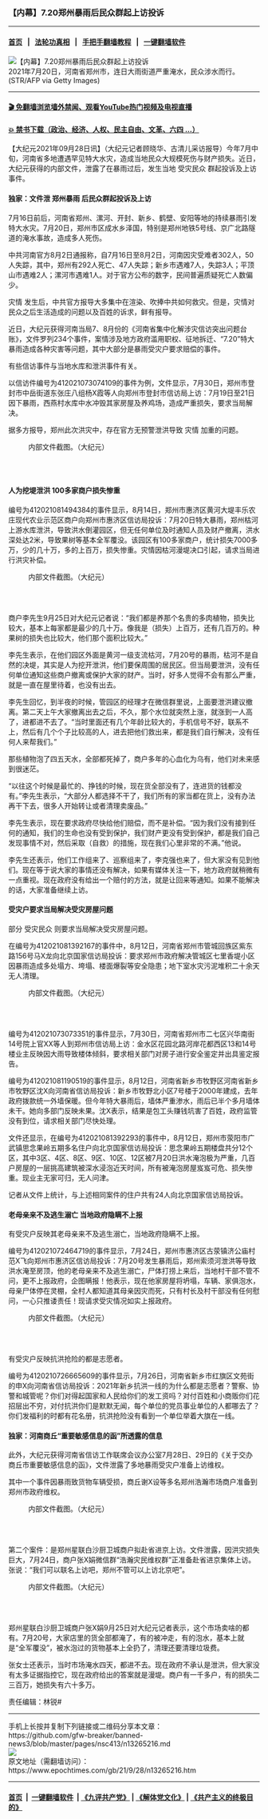 ### 【内幕】7.20郑州暴雨后民众群起上访投诉
------------------------

#### [首页](https://github.com/gfw-breaker/banned-news3/blob/master/README.md) &nbsp;&nbsp;|&nbsp;&nbsp; [法轮功真相](https://github.com/begood0513/basic/blob/master/README.md)  &nbsp;&nbsp;|&nbsp;&nbsp; [手把手翻墙教程](https://github.com/gfw-breaker/guides/wiki)  &nbsp;&nbsp;|&nbsp;&nbsp; [一键翻墙软件](https://github.com/gfw-breaker/nogfw/blob/master/README.md)  



<div><img alt="【内幕】7.20郑州暴雨后民众群起上访投诉" class="attachment-djy_600_400 size-djy_600_400 wp-post-image" src="https://i.epochtimes.com/assets/uploads/2021/09/id13265315-2107211143121528-600x400.jpg"/>
<div class="caption">
 2021年7月20日，河南省郑州市，连日大雨街道严重淹水，民众涉水而行。(STR/AFP via Getty Images)
</div></div><hr/>

#### [ 🎬  免翻墙浏览墙外禁闻、观看YouTube热门视频及电视直播](https://github.com/gfw-breaker/HelloWorld)

#### [ 💥  禁书下载（政治、经济、人权、民主自由、文革、六四 ...）](https://github.com/gfw-breaker/books/blob/master/README.md)

<div><p>
 【大纪元2021年09月28日讯】（大纪元记者顾晓华、古清儿采访报导）今年7月中旬，河南省多地遭遇罕见特大水灾，造成当地民众大规模死伤与财产损失。近日，大纪元获得的内部文件，泄露了在暴雨过后，发生当地
 <ok href="https://www.epochtimes.com/gb/tag/%E5%8F%97%E7%81%BE%E6%B0%91%E4%BC%97.html">
  受灾民众
 </ok>
 群起投诉及上访事件。
</p>
<h4>
 独家：文件泄
 <ok href="https://www.epochtimes.com/gb/tag/%E9%83%91%E5%B7%9E%E6%9A%B4%E9%9B%A8.html">
  郑州暴雨
 </ok>
 后民众群起投诉及上访
</h4>
<p>
 7月16日前后，河南省郑州、漯河、开封、新乡、鹤壁、安阳等地的持续暴雨引发特大水灾。7月20日，郑州市区成水乡泽国，特别是郑州地铁5号线、京广北路隧道的淹水事故，造成多人死伤。
</p>
<p>
 中共河南官方8月2日通报称，自7月16日至8月2日，河南因灾受难者302人，50人失踪，其中，郑州有292人死亡、47人失踪；新乡市遇难7人，失踪3人；平顶山市遇难2人；漯河市遇难1人。对于官方公布的数字，民间普遍质疑死亡人数偏少。
</p>
<p>
 <ok href="https://www.epochtimes.com/gb/tag/%E7%81%BE%E6%83%85.html">
  灾情
 </ok>
 发生后，中共官方报导大多集中在渲染、吹捧中共如何救灾。但是，灾情对民众之后生活造成的问题以及百姓的诉求，鲜有报导。
</p>
<p>
 近日，大纪元获得河南当局7、8月份的《河南省集中化解涉灾信访突出问题台账》，文件罗列234个事件，案情涉及地方政府滥用职权、征地拆迁、“7.20”特大暴雨造成各种灾害等问题，其中大部分是暴雨受灾户要求赔偿的事件。
</p>
<p>
 有些信访事件与当地水库和泄洪事件有关。
</p>
<p>
 以信访件编号为412021073074109的事件为例，文件显示，7月30日，郑州市登封市中岳街道东张庄八组杨X霞等人向郑州市登封市信访局上访：7月19日至21日因下暴雨，西燕村水库中水冲毁其家房屋及养鸡场，造成严重损失，要求当局解决。
</p>
<p>
 据多方报导，郑州此次洪灾中，存在官方无预警泄洪导致
 <ok href="https://www.epochtimes.com/gb/tag/%E7%81%BE%E6%83%85.html">
  灾情
 </ok>
 加重的问题。
</p>
<figure aria-describedby="caption-attachment-13265286" class="wp-caption aligncenter" id="attachment_13265286" style="width: 600px">
 <ok href="https://i.epochtimes.com/assets/uploads/2021/09/id13265286-01-2021-09-28-092927.jpg" target="_blank">
  <img alt="" class="size-large wp-image-13265286" src="https://i.epochtimes.com/assets/uploads/2021/09/id13265286-01-2021-09-28-092927-600x54.jpg"/>
 </ok>
 <br/><figcaption class="wp-caption-text" id="caption-attachment-13265286">
  内部文件截图。（大纪元）
 </figcaption><br/>
</figure><br/>
<h4>
 人为挖堤泄洪 100多家商户损失惨重
</h4>
<p>
 编号为412021081494384的事件显示，8月14日，郑州市惠济区黄河大堤丰乐农庄现代农业示范区商户向郑州市惠济区信访局投诉：7月20日特大暴雨，郑州枯河上游水库泄洪，导致洪水倒灌园区，但无任何单位及时通知人员及财产撤离，洪水深处达2米，导致果树等基本全军覆没。该园区有100多家商户，统计损失7000多万，少的几十万，多的上百万，损失惨重。灾情因枯河漫堤决口引起，请求当局进行洪灾补偿。
</p>
<figure aria-describedby="caption-attachment-13265293" class="wp-caption aligncenter" id="attachment_13265293" style="width: 600px">
 <ok href="https://i.epochtimes.com/assets/uploads/2021/09/id13265293-7896-2021-09-28-093420.jpg" target="_blank">
  <img alt="" class="size-large wp-image-13265293" src="https://i.epochtimes.com/assets/uploads/2021/09/id13265293-7896-2021-09-28-093420-600x46.jpg"/>
 </ok>
 <br/><figcaption class="wp-caption-text" id="caption-attachment-13265293">
  内部文件截图。（大纪元）
 </figcaption><br/>
</figure><br/>
<p>
 商户李先生9月25日对大纪元记者说：“我们都是养那个名贵的多肉植物，损失比较大，基本上每家都是最少的几十万。像我是（损失）上百万，还有几百万的。种果树的损失也比较大，他们那个面积比较大。”
</p>
<p>
 李先生表示，在他们园区外面是黄河一级支流枯河，7月20号的暴雨，枯河不是自然的决堤，其实是人为挖开泄洪，他们要保周围的居民区。但当局要泄洪，没有任何单位通知这些商户撤离或保护大家的财产。当时，好多人觉得不会有那么严重，就是一直在屋里待着，也没有出去。
</p>
<p>
 李先生回忆，到半夜的时候，管园区的经理才在微信群里说，上面要泄洪建议撤离。第二天上午大家撤离出去之后，不久，那个水位就突然上涨，就涨到一人高了，进都进不去了。“当时里面还有几个年龄比较大的，手机信号不好，联系不上，然后有几个个子比较高的人，进去把他们救出来，都是我们自行解决，没有任何人来帮我们。”
</p>
<p>
 那些植物泡了四五天水，全部都死掉了，商户多年的心血化为乌有，他们对未来感到很迷茫。
</p>
<p>
 “以往这个时候是最忙的、挣钱的时候，现在货全部没有了，连进货的钱都没有。”李先生表示，“大部分人都选择不干了，我们所有的家当都在货上，没有办法再干下去，很多人开始转让或者清理卖废品。”
</p>
<p>
 李先生表示，现在要求政府尽快给他们赔偿，而不是补偿。“因为我们没有接到任何的通知，我们的生命也没有受到保护，我们财产更没有受到保护，都是我们自己发现事情不对，然后采取（自救）的措施，现在我们心里非常的不满。”他说。
</p>
<p>
 李先生还表示，他们工作组来了、巡察组来了，李克强也来了，但大家没有见到他们。现在等于说大家的事情还没有解决，如果有媒体关注一下，地方政府就稍微有一点重视。现在政府没有给出一个赔付的方法，就是让回来等通知。如果不能解决的话，大家准备继续上访。
</p>
<h4>
 受灾户要求当局解决受灾房屋问题
</h4>
<p>
 部分
 <ok href="https://www.epochtimes.com/gb/tag/%E5%8F%97%E7%81%BE%E6%B0%91%E4%BC%97.html">
  受灾民众
 </ok>
 则要求当局解决受灾房屋问题。
</p>
<p>
 在编号为412021081392167的事件中，8月12日，河南省郑州市管城回族区紫东路156号马X龙向北京国家信访局投诉：要求郑州市政府解决管城区七里香堤小区因暴雨造成多处塌方、垮塌、楼面爆裂等安全隐患；地下室水灾污泥堆积二十余天无人清理。
</p>
<figure aria-describedby="caption-attachment-13265301" class="wp-caption aligncenter" id="attachment_13265301" style="width: 600px">
 <ok href="https://i.epochtimes.com/assets/uploads/2021/09/id13265301-5632-2021-09-28-093814.jpg" target="_blank">
  <img alt="" class="size-large wp-image-13265301" src="https://i.epochtimes.com/assets/uploads/2021/09/id13265301-5632-2021-09-28-093814-600x44.jpg"/>
 </ok>
 <br/><figcaption class="wp-caption-text" id="caption-attachment-13265301">
  内部文件截图。（大纪元）
 </figcaption><br/>
</figure><br/>
<p>
 编号为412021073073351的事件显示，7月30日，河南省郑州市二七区兴华南街14号院上官XX等人到郑州市信访局上访：金水区花园北路河岸花都西区13和14号楼业主反映因大雨导致楼体倾斜，要求相关部门对房子进行安全鉴定并出具鉴定报告。
</p>
<p>
 编号为412021081190519的事件显示，8月12日，河南省新乡市牧野区河南省新乡市牧野区沈X向河南省信访局投诉：新乡市牧野北小区7号楼于2000年建成，去年政府拨款统一外墙保暖。但今年特大暴雨后，墙体严重渗水，雨后已半个多月墙体未干。她向多部门反映未果。沈X表示，结果是包工头赚钱坑害了百姓，政府监管没有到位，请求相关部门尽快处理。
</p>
<p>
 文件还显示，在编号为412021081392293的事件中，8月12日，郑州市荥阳市广武镇思念果岭五期多名住户向北京国家信访局投诉：思念果岭五期楼盘共分12个区，其中3区、4区、8区、9区、10区、12区被7月20日洪水淹泡极为严重，几百户房屋的一层挑高建筑被深水浸泡近天时间，所有被淹泡房屋岌岌可危、损失惨重。现业主无家可归，无人问津。
</p>
<p>
 记者从文件上统计，与上述相同案件的住户共有24人向北京国家信访局投诉。
</p>
<h4>
 老母亲来不及逃生溺亡 当地政府隐瞒不上报
</h4>
<p>
 有受灾户反映其老母亲来不及逃生溺亡，当地政府隐瞒不上报。
</p>
<p>
 编号为412021072464719的事件显示，7月24日，郑州市惠济区古荥镇济公庙村范X飞向郑州市惠济区信访局投诉：7月20号发生暴雨后，郑州索须河泄洪等导致洪水淹至房顶，他的老母亲来不及逃生溺亡，尸体打捞上来后，当地村干部不管不问，更不上报政府，企图瞒报！他表示，现在他家房屋将坍塌，车辆、家俱泡水，母亲尸体停在灵棚，全村人都知道其母亲因灾而死，只有村长及村干部没有任何慰问，一心只推诿责任！现请求受灾情况如实上报政府。
</p>
<figure aria-describedby="caption-attachment-13265308" class="wp-caption aligncenter" id="attachment_13265308" style="width: 600px">
 <ok href="https://i.epochtimes.com/assets/uploads/2021/09/id13265308-00003-2021-09-28-094204.jpg" target="_blank">
  <img alt="" class="size-large wp-image-13265308" src="https://i.epochtimes.com/assets/uploads/2021/09/id13265308-00003-2021-09-28-094204-600x48.jpg"/>
 </ok>
 <br/><figcaption class="wp-caption-text" id="caption-attachment-13265308">
  内部文件截图。（大纪元）
 </figcaption><br/>
</figure><br/>
<p>
 有受灾户反映抗洪抢险的都是志愿者。
</p>
<p>
 编号为4120210726665609的事件显示，7月26日，河南省新乡市红旗区文苑街的申X向河南省信访局投诉：2021年新乡抗洪一线的为什么都是志愿者？警察、协警和城管呢？你们对得起国家和人民给你们的发工资吗？对付百姓和小商贩你们花招层出不穷，对付抗洪你们是默默无闻，每个单位的党员事业单位的人都哪去了？你们发福利的时都有花名册，抗洪抢险没有看到一个单位举着大旗在一线。
</p>
<h4>
 独家：河南商丘“重要敏感信息的函”所透露的信息
</h4>
<p>
 此外，大纪元获得河南省信访工作联席会议办公室7月28日、29日的《关于交办商丘市重要敏感信息的函》，文件泄露了多地暴雨受灾户准备上访维权。
</p>
<p>
 其中一个事件因暴雨致货物车辆受损，商丘谢X设等多名郑州浩瀚市场商户准备到郑州市政府维权。
</p>
<figure aria-describedby="caption-attachment-13265334" class="wp-caption aligncenter" id="attachment_13265334" style="width: 600px">
 <ok href="https://i.epochtimes.com/assets/uploads/2021/09/id13265334-0147-2021-09-28-095758.jpg" target="_blank">
  <img alt="" class="size-large wp-image-13265334" src="https://i.epochtimes.com/assets/uploads/2021/09/id13265334-0147-2021-09-28-095758-600x473.jpg"/>
 </ok>
 <br/><figcaption class="wp-caption-text" id="caption-attachment-13265334">
  内部文件截图。（大纪元）
 </figcaption><br/>
</figure><br/>
<p>
 第二个案件：是郑州星联白沙厨卫城商户拟赴省进京上访。文件泄露，因洪灾损失巨大，7月24日，商户张X娟微信群“浩瀚灾民维权群”正准备赴省进京集体上访。张说：“我们可以联名上访吧，郑州不管可以上访北京吧”。
</p>
<figure aria-describedby="caption-attachment-13265326" class="wp-caption aligncenter" id="attachment_13265326" style="width: 600px">
 <ok href="https://i.epochtimes.com/assets/uploads/2021/09/id13265326-00123-2021-09-28-095207.jpg" target="_blank">
  <img alt="" class="size-large wp-image-13265326" src="https://i.epochtimes.com/assets/uploads/2021/09/id13265326-00123-2021-09-28-095207-600x374.jpg"/>
 </ok>
 <br/><figcaption class="wp-caption-text" id="caption-attachment-13265326">
  内部文件截图。（大纪元）
 </figcaption><br/>
</figure><br/>
<p>
 郑州星联白沙厨卫城商户张X娟9月25日对大纪元记者表示，这个市场卖啥的都有。7月20号，大家店里的货全部都淹了，有的被冲走，有的泡水，基本上就是“全军覆没”，被水泡过的货物基本上全扔了，清理还要清理垃圾费。
</p>
<p>
 张女士还表示，当时市场淹水四天，都进不去。现在政府不承认是泄洪，但大家没有太多证据指控它，现在政府给出的答案就是漫堤。商户有一千多户，有的损失二三百万，她损失有六十多万。
</p>
<p>
 责任编辑：林锐#
</p>
</div>
<hr/>
手机上长按并复制下列链接或二维码分享本文章：<br/>
https://github.com/gfw-breaker/banned-news3/blob/master/pages/nsc413/n13265216.md <br/>
<a href='https://github.com/gfw-breaker/banned-news3/blob/master/pages/nsc413/n13265216.md'><img src='https://github.com/gfw-breaker/banned-news3/blob/master/pages/nsc413/n13265216.md.png'/></a> <br/>
原文地址（需翻墙访问）：https://www.epochtimes.com/gb/21/9/28/n13265216.htm


------------------------
#### [首页](https://github.com/gfw-breaker/banned-news3/blob/master/README.md) &nbsp;|&nbsp; [一键翻墙软件](https://github.com/gfw-breaker/nogfw/blob/master/README.md) &nbsp;| [《九评共产党》](https://github.com/gfw-breaker/9ping.md/blob/master/README.md#九评之一评共产党是什么) | [《解体党文化》](https://github.com/gfw-breaker/jtdwh.md/blob/master/README.md) | [《共产主义的终极目的》](https://github.com/gfw-breaker/gczydzjmd.md/blob/master/README.md)


<img src='http://gfw-breaker.win/banned-news3/pages/nsc413/n13265216.md' width='0px' height='0px'/>